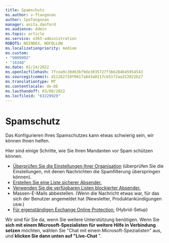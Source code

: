 ```yaml
---
title: Spamschutz
ms.author: v-ftangonan
author: IpeTangonan
manager: anita.danford
ms.audience: Admin
ms.topic: article
ms.service: o365-administration
ROBOTS: NOINDEX, NOFOLLOW
ms.localizationpriority: medium
ms.custom:
- "9009992"
- "16348"
ms.date: 02/14/2022
ms.openlocfilehash: 7fcea9c30d63bf9de3035727f3bb284b45954543
ms.sourcegitcommit: d11262728f0617a843a0117cb5172aa322022b27
ms.translationtype: MT
ms.contentlocale: de-DE
ms.lasthandoff: 03/08/2022
ms.locfileid: "63229929"
---
```

# <a name="spam-protection"></a>Spamschutz

Das Konfigurieren Ihres Spamschutzes kann etwas schwierig sein, wir können Ihnen helfen.

Hier sind einige Schritte, wie Sie Ihren Mandanten vor Spam schützen können.

- [Überprüfen Sie die Einstellungen Ihrer Organisation](https://docs.microsoft.com/microsoft-365/security/office-365-security/recommended-settings-for-eop-and-office365) (überprüfen Sie die Einstellungen, mit denen Nachrichten die Spamfilterung überspringen können).  
- [Erstellen Sie eine Liste sicherer Absender.](https://docs.microsoft.com/microsoft-365/security/office-365-security/create-safe-sender-lists-in-office-365)
- [Verwenden Sie die verfügbaren Listen blockierter Absender.](https://docs.microsoft.com/microsoft-365/security/office-365-security/create-block-sender-lists-in-office-365)
- Massen-E-Mails abbestellen. (Wenn die Nachricht etwas war, für das sich der Benutzer angemeldet hat (Newsletter, Produktankündigungen usw.)
- [Für eigenständigen Exchange Online Protection:](https://docs.microsoft.com/exchange/standalone-eop/configure-eop-spam-protection-hybrid) (Hybrid-Setup)

Wir sind für Sie da, wenn Sie weitere Unterstützung benötigen. Wenn Sie **sich mit einem Microsoft-Spezialisten für weitere Hilfe in Verbindung setzen** möchten, wählen Sie "Chat mit einem Microsoft-Spezialisten" aus, und **klicken Sie dann unten auf "Live-Chat** ".
